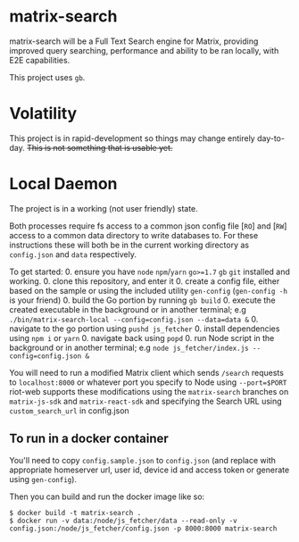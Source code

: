 # matrix-search

matrix-search will be a Full Text Search engine for Matrix, providing improved query searching, performance and ability to be ran locally, with E2E capabilities.

This project uses `gb`.

# Volatility
This project is in rapid-development so things may change entirely day-to-day. ~~This is not something that is usable yet.~~

# Local Daemon
The project is in a working (not user friendly) state.

Both processes require fs access to a common json config file [`RO`]
and [`RW`] access to a common data directory to write databases to.
For these instructions these will both be in the current working directory
as `config.json` and `data` respectively.

To get started:
0. ensure you have `node` `npm`/`yarn` `go>=1.7` `gb` `git` installed and working.
0. clone this repository, and enter it
0. create a config file, either based on the sample or using the included utility `gen-config` (`gen-config -h` is your friend)
0. build the Go portion by running `gb build`
0. execute the created executable in the background or in another terminal; e.g `./bin/matrix-search-local --config=config.json --data=data &`
0. navigate to the go portion using `pushd js_fetcher`
0. install dependencies using `npm i` or `yarn`
0. navigate back using `popd`
0. run Node script in the background or in another terminal; e.g `node js_fetcher/index.js --config=config.json &`

You will need to run a modified Matrix client which sends `/search` requests to `localhost:8000` or whatever port you specify to Node using `--port=$PORT`
riot-web supports these modifications using the `matrix-search` branches on `matrix-js-sdk` and `matrix-react-sdk` and specifying the Search URL using `custom_search_url` in config.json

## To run in a docker container

You'll need to copy `config.sample.json` to `config.json` (and replace with
appropriate homeserver url, user id, device id and access token or generate
using `gen-config`).

Then you can build and run the docker image like so:

```
$ docker build -t matrix-search .
$ docker run -v data:/node/js_fetcher/data --read-only -v config.json:/node/js_fetcher/config.json -p 8000:8000 matrix-search
```
